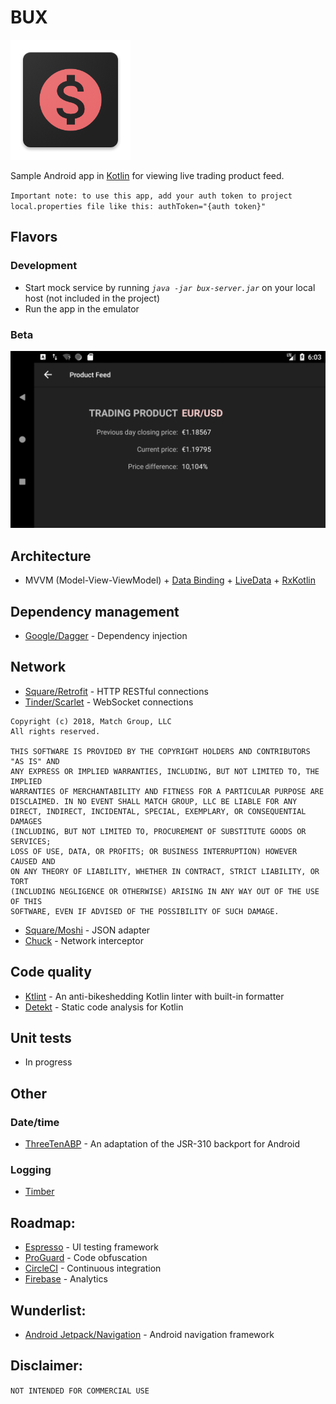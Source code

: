 # BUX
![com.evastos.bux.screenshot.icon](https://github.com/eveey/BUX/blob/master/app/src/main/res/mipmap-xxxhdpi/ic_launcher.png)

Sample Android app in [Kotlin](https://kotlinlang.org/) for viewing live trading product feed.

`Important note: to use this app, add your auth token to project local.properties file like this:
 authToken="{auth token}"`

## Flavors

### Development
* Start mock service by running *```java -jar bux-server.jar```* on your local host (not included in the project)
* Run the app in the emulator

### Beta

![com.evastos.bux.screenshot](https://github.com/eveey/BUX/blob/master/app/src/main/assets/tradingProductScreenshot.png)

## Architecture
* MVVM (Model-View-ViewModel) + [Data Binding](https://developer.android.com/topic/libraries/data-binding/) + [LiveData](https://developer.android.com/reference/android/arch/lifecycle/LiveData) + [RxKotlin](https://github.com/ReactiveX/RxKotlin)

## Dependency management
* [Google/Dagger](https://github.com/google/dagger) - Dependency injection

## Network
* [Square/Retrofit](https://github.com/square/retrofit) - HTTP RESTful connections
* [Tinder/Scarlet](https://github.com/Tinder/Scarlet) - WebSocket connections
```
Copyright (c) 2018, Match Group, LLC 
All rights reserved.

THIS SOFTWARE IS PROVIDED BY THE COPYRIGHT HOLDERS AND CONTRIBUTORS "AS IS" AND
ANY EXPRESS OR IMPLIED WARRANTIES, INCLUDING, BUT NOT LIMITED TO, THE IMPLIED
WARRANTIES OF MERCHANTABILITY AND FITNESS FOR A PARTICULAR PURPOSE ARE
DISCLAIMED. IN NO EVENT SHALL MATCH GROUP, LLC BE LIABLE FOR ANY
DIRECT, INDIRECT, INCIDENTAL, SPECIAL, EXEMPLARY, OR CONSEQUENTIAL DAMAGES
(INCLUDING, BUT NOT LIMITED TO, PROCUREMENT OF SUBSTITUTE GOODS OR SERVICES;
LOSS OF USE, DATA, OR PROFITS; OR BUSINESS INTERRUPTION) HOWEVER CAUSED AND
ON ANY THEORY OF LIABILITY, WHETHER IN CONTRACT, STRICT LIABILITY, OR TORT
(INCLUDING NEGLIGENCE OR OTHERWISE) ARISING IN ANY WAY OUT OF THE USE OF THIS
SOFTWARE, EVEN IF ADVISED OF THE POSSIBILITY OF SUCH DAMAGE.
```
* [Square/Moshi](https://github.com/square/moshi) - JSON adapter
* [Chuck](https://github.com/jgilfelt/chuck) - Network interceptor

## Code quality
* [Ktlint](https://ktlint.github.io/) - An anti-bikeshedding Kotlin linter with built-in formatter
* [Detekt](https://github.com/arturbosch/detekt) - Static code analysis for Kotlin

## Unit tests
* In progress

## Other
### Date/time
* [ThreeTenABP](https://github.com/JakeWharton/ThreeTenABP) - 
An adaptation of the JSR-310 backport for Android
### Logging
* [Timber](https://github.com/JakeWharton/timber)

## Roadmap:
* [Espresso](https://developer.android.com/training/testing/espresso/) - UI testing framework
* [ProGuard](https://www.guardsquare.com/en/products/proguard) - Code obfuscation
* [CircleCI](https://circleci.com/) - Continuous integration
* [Firebase](https://firebase.google.com/) - Analytics

## Wunderlist:
* [Android Jetpack/Navigation](https://developer.android.com/topic/libraries/architecture/navigation/) - Android navigation framework

## Disclaimer:
```NOT INTENDED FOR COMMERCIAL USE```
